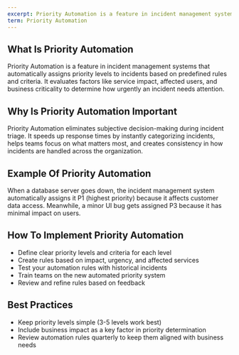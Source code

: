 ```yaml
---
excerpt: Priority Automation is a feature in incident management systems that automatically assigns priority levels to incidents based on predefined rules and criteria.
term: Priority Automation
---
```

## What Is Priority Automation

Priority Automation is a feature in incident management systems that automatically assigns priority levels to incidents based on predefined rules and criteria. It evaluates factors like service impact, affected users, and business criticality to determine how urgently an incident needs attention.

## Why Is Priority Automation Important

Priority Automation eliminates subjective decision-making during incident triage. It speeds up response times by instantly categorizing incidents, helps teams focus on what matters most, and creates consistency in how incidents are handled across the organization.

## Example Of Priority Automation

When a database server goes down, the incident management system automatically assigns it P1 (highest priority) because it affects customer data access. Meanwhile, a minor UI bug gets assigned P3 because it has minimal impact on users.

## How To Implement Priority Automation

- Define clear priority levels and criteria for each level
- Create rules based on impact, urgency, and affected services
- Test your automation rules with historical incidents
- Train teams on the new automated priority system
- Review and refine rules based on feedback

## Best Practices

- Keep priority levels simple (3-5 levels work best)
- Include business impact as a key factor in priority determination
- Review automation rules quarterly to keep them aligned with business needs
